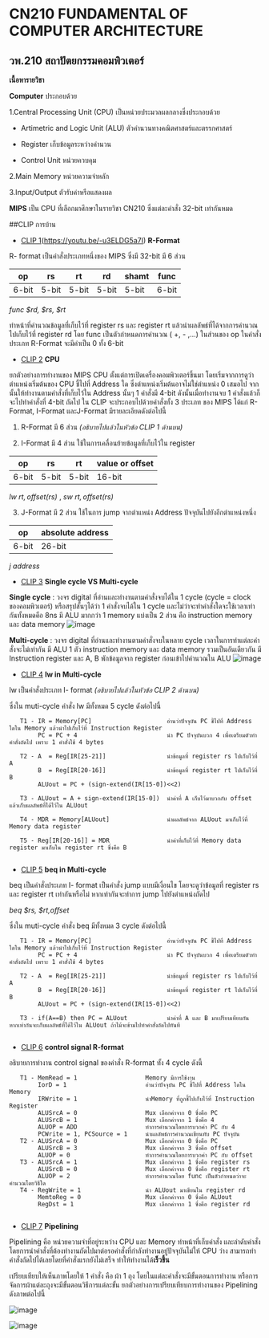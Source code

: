 # CN210 FUNDAMENTAL OF COMPUTER ARCHITECTURE
## วพ.210 สถาปัตยกรรมคอมพิวเตอร์
**เนื้อหารายวิชา**

**Computer** ประกอบด้วย

1.Central Processing Unit (CPU) เป็นหน่วยประมวลผลกลางซึ่งประกอบด้วย 

  * Artimetric and Logic Unit (ALU) ตัวคำนวนทางคณิตศาสตร์และตรรกศาสตร์  
  
  * Register เก็บข้อมูลระหว่างคำนวน
  
  * Control Unit หน่วยควบคุม
  
2.Main Memory หน่วยความจำหลัก

3.Input/Output ตัวรับค่าหรือแสดงผล

**MIPS** เป็น CPU ที่เลือกมาศึกษาในรายวิชา CN210 ซึ่งแต่ละคำสั่ง 32-bit เท่ากันหมด

##CLIP การบ้าน

* [CLIP 1](https://youtu.be/-u3ELDG5a7I)(https://youtu.be/-u3ELDG5a7I) **R-Format**

R- format เป็นคำสั่งประเภทหนึ่งของ MIPS ซึ่งมี 32-bit มี 6 ส่วน

|op | rs | rt | rd | shamt | func |
|---|---|---|---|---|---|
|6-bit|5-bit|5-bit|5-bit|5-bit|6-bit|

   
*func $rd, $rs, $rt*
   
ทำหน้าที่คำนวณข้อมูลที่เก็บไว้ที่ register rs และ register rt แล้วนำผลลัพธ์ที่ได้จากการคำนวณไปเก็บไว้ที่ register rd โดย func เป็นตัวกำหนดการคำนวณ ( +, - ,...) ในส่วนของ op ในคำสั่งประเภท R-Format จะมีค่าเป็น 0 ทั้ง 6-bit


* [CLIP 2](https://youtu.be/NWCN2Y-DYX4) **CPU**

ยกตัวอย่างการทำงานของ MIPS CPU ตั้งแต่การเปิดเครื่องคอมพิวเตอร์ขึ้นมา โดยเริ่มจากการดูว่าตำแหน่งเริ่มต้นของ CPU ชี้ไปที่ Address ใด ซึ่งตำแหน่งเริ่มต้นอาจไม่ใช่ตำแหน่ง 0 เสมอไป จากนั้นให้ทำงานตามคำสั่งที่เก็บไว้ใน Address นั้นๆ 1 คำสั่งมี 4-bit ดังนั้นเมื่อทำงานจบ 1 คำสั่งแล้วก็จะไปทำคำสั่งที่ 4-bit ถัดไป ใน CLIP จะประกอบไปด้วยคำสั่งทั้ง 3 ประเภท ของ MIPS ได้แก่ R-Format, I-Format และJ-Format มีรายละเอียดดังต่อไปนี้ 

   1. R-Format มี 6 ส่วน *(อธิบายไปแล้วในหัวข้อ CLIP 1 ด้านบน)*
      
   2. I-Format มี 4 ส่วน ใช้ในการเคลื่อนย้ายข้อมูลที่เก็บไว้ใน register
   
|op | rs | rt | value or offset |
|---|---|---|---|
|6-bit|5-bit|5-bit|16-bit|

*lw $rt, offset($rs)* , *sw $rt, offset($rs)*

   3. J-Format มี 2 ส่วน ใช้ในการ jump จากตำแหน่ง Address ปัจจุบันไปยังอีกตำแหน่งหนึ่ง
   
|op | absolute address |
|---|---|
|6-bit|26-bit|

*j address*

* [CLIP 3](https://youtu.be/GuDT-ue4UV4) **Single cycle VS Multi-cycle**

**Single cycle** : วงจร digital ที่อ่านและทำงานตามคำสั่งจบได้ใน 1 cycle (cycle = clock ของคอมพิวเตอร์) หรือสรุปสั้นๆได้ว่า 1 คำสั่งจบได้ใน 1 cycle และไม่ว่าจะทำคำสั่งใดจะใช้เวลาเท่ากันทั้งหมดคือ 8ns มี ALU มากกว่า 1 memory แบ่งเป็น 2 ส่วน คือ instruction memory และ data memory
![image](https://i.stack.imgur.com/vCvw1.png)

**Multi-cycle**  : วงจร digital ที่อ่านและทำงานตามคำสั่งจบในหลาย cycle เวลาในการทำแต่ละคำสั่งจะไม่เท่ากัน มี ALU 1 ตัว  instruction memory และ data memory รวมเป็นอันเดียวกัน มี Instruction register และ A, B พักข้อมูลจาก register ก่อนเข้าไปคำนวณใน ALU
![image](https://i.imgur.com/mWXHWpT.png)

* [CLIP 4](https://youtu.be/UYCXfCff6dE) **lw in Multi-cycle**

lw เป็นคำสั่งประเภท I- format *(อธิบายไปแล้วในหัวข้อ CLIP 2 ด้านบน)*

ซึ่งใน muti-cycle คำสั่ง lw มีทั้งหมด 5 cycle ดังต่อไปนี้
```
   T1 - IR = Memory[PC]                     อ่านว่าปัจจุบัน PC ชี้ไปที่ Address ใดใน Memory แล้วนำไปเก็บไว้ที่ Instruction Register 
        PC = PC + 4                         นำ PC ปัจจุบันบวก 4 เพื่อเตรียมตัวทำคำสั่งถัดไป เพราะ 1 คำสั่งใช้ 4 bytes 
        
   T2 - A  = Reg[IR[25-21]]                 นำข้อมูลที่ register rs ไปเก็บไว้ที่ A
        B  = Reg[IR[20-16]]                 นำข้อมูลที่ register rt ไปเก็บไว้ที่ B
        ALUout = PC + (sign-extend(IR[15-0])<<2)  
        
   T3 - ALUout = A + sign-extend(IR[15-0])  นำค่าที่ A เก็บไว้มาบวกกับ offset แล้วเก็บผลลัพธ์ที่ได้ไว้ใน ALUout
   
   T4 - MDR = Memory[ALUout]                นำผลลัพธ์จาก ALUout มาเก็บไว้ที่ Memory data register
   
   T5 - Reg[IR[20-16]] = MDR                นำค่าที่เก็บไว้ที่ Memory data register มาเก็บใน register rt ซึ่งคือ B
   
```

* [CLIP 5](https://youtu.be/htB5g3B2tR0) **beq in Multi-cycle**

beq เป็นคำสั่งประเภท I- format เป็นคำสั่ง jump แบบมีเงื่อนไข โดยจะดูว่าข้อมูลที่ register rs และ register rt เท่ากันหรือไม่ หากเท่ากันจะทำการ jump ไปยังตำแหน่งถัดไป

*beq $rs, $rt,offset*

ซึ่งใน muti-cycle คำสั่ง beq มีทั้งหมด 3 cycle ดังต่อไปนี้
```
   T1 - IR = Memory[PC]                     อ่านว่าปัจจุบัน PC ชี้ไปที่ Address ใดใน Memory แล้วนำไปเก็บไว้ที่ Instruction Register 
        PC = PC + 4                         นำ PC ปัจจุบันบวก 4 เพื่อเตรียมตัวทำคำสั่งถัดไป เพราะ 1 คำสั่งใช้ 4 bytes 
        
   T2 - A  = Reg[IR[25-21]]                 นำข้อมูลที่ register rs ไปเก็บไว้ที่ A
        B  = Reg[IR[20-16]]                 นำข้อมูลที่ register rt ไปเก็บไว้ที่ B
        ALUout = PC + (sign-extend(IR[15-0])<<2)  
        
   T3 - if(A==B) then PC = ALUout           นำค่าที่ A และ B มาเปรียบเทียบกัน หากเท่ากันจะเก็บผลลัพธ์ที่ได้ไว้ใน ALUout ถ้าไม้จะข้ามไปทำคำสั่งถัดไปทันที
   
```

* [CLIP 6](https://youtu.be/SFvhhpdckLI) **control signal R-format**

อธิบายการทำงาน control signal ของคำสั่ง R-format ทั้ง 4 cycle ดังนี้ 

```
   T1 - MemRead = 1                   Memory มีการใช้งาน
        IorD = 1                      อ่านว่าปัจจุบัน PC ชี้ไปที่ Address ใดใน Memory
        IRWrite = 1                   นำMemory ที่ถูกชี้ไปเก็บไว้ที่ Instruction Register
        ALUSrcA = 0                   Mux เลือกค่าจาก 0 ซึ่งคือ PC
        ALUSrcB = 1                   Mux เลือกค่าจาก 1 ซึ่งคือ 4
        ALUOP = ADD                   ทำการคำนวณโดยการบวกค่า PC กับ 4
        PCWrite = 1, PCSource = 1     นำผลลัพธ์การคำนวณเขียนทับ PC ปัจจุบัน
   T2 - ALUSrcA = 0                   Mux เลือกค่าจาก 0 ซึ่งคือ PC
        ALUSrcB = 3                   Mux เลือกค่าจาก 3 ซึ่งคือ offset
        ALUOP = 0                     ทำการคำนวณโดยการบวกค่า PC กับ offset
   T3 - ALUSrcA = 1                   Mux เลือกค่าจาก 1 ซึ่งคือ register rs
        ALUSrcB = 0                   Mux เลือกค่าจาก 0 ซึ่งคือ register rt
        ALUOP = 2                     ทำการคำนวณโดย func เป็นตัวกำหนดว่าจะคำนวณโดยวิธีใด
   T4 - RegWrite = 1                  นำ ALUout มาเขียนใน register rd
        MemtoReg = 0                  Mux เลือกค่าจาก 0 ซึ่งคือ ALUout
        RegDst = 1                    Mux เลือกค่าจาก 1 ซึ่งคือ register rd
   
```
* [CLIP 7](---) **Pipelining**

Pipelining คือ หน่วยความจำที่อยู่ระหว่าง CPU และ Memory ทำหน้าที่เก็บคำสั่ง และลำดับคำสั่งโดยการนำคำสั่งที่ต้องทำงานถัดไปมาต่อรอคำสั่งที่กำลังทำงานอยู่ปัจจุบันไม่ให้ CPU ว่าง สามารถทำคำสั่งถัดไปได้เลยโดยที่คำสั่งแรกยังไม่เสร็จ ทำให้ทำงานได้**เร็วขึ้น** 

เปรียบเทียบให้เห็นภาพโดยให้ 1 คำสั่ง คือ ผ้า 1 ถุง โดยในแต่ละคำสั่งจะมีขั้นตอนการทำงาน หรือการจัดการผ้าแต่ละถุงจะมีขั้นตอนวิธีการแต่ละขั้น ยกตัวอย่างการเปรียบเทียบการทำงานของ Pipelining ดังภาพต่อไปนี้

![image](http://3.bp.blogspot.com/-6RQaYhlYk2k/UKTYQVX9csI/AAAAAAAAAGQ/0xF1OxF_N_Y/s1600/02-What-is-pipelining-01.png)

![image](http://2.bp.blogspot.com/-4YXOlZ30iCQ/UKTYR4Y4FLI/AAAAAAAAAGk/pCdSkaaazVA/s1600/02-What-is-pipelining-02.png)
